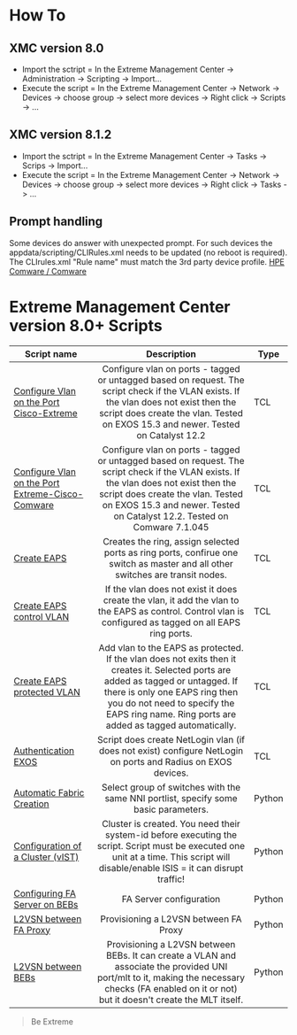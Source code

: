 # How To
## XMC version 8.0
* Import the sctript = In the Extreme Management Center -> Administration -> Scripting  -> Import...
* Execute the script = In the Extreme Management Center -> Network -> Devices -> choose group -> select more devices -> Right click -> Scripts -> ...
## XMC version 8.1.2
* Import the sctript = In the Extreme Management Center -> Tasks -> Scrips  -> Import...
* Execute the script = In the Extreme Management Center -> Network -> Devices -> choose group -> select more devices -> Right click -> Tasks -> ...

## Prompt handling
Some devices do answer with unexpected prompt. For such devices the appdata/scripting/CLIRules.xml needs to be updated (no reboot is required). The CLIrules.xml "Rule name" must match the 3rd party device profile.
[HPE Comware / Comware](xml/H3C_myCLIRules.xml)

# Extreme Management Center version 8.0+ Scripts
| Script name   | Description   | Type   |
| ------------- |:-------------:| ------ |
|[Configure Vlan on the Port Cisco-Extreme](xml/Configure_Vlan_on_the_Port-Cisco-Extreme.xml)|Configure vlan on ports - tagged or untagged based on request. The script check if the VLAN exists. If the vlan does not exist then the script does create the vlan. Tested on EXOS 15.3 and newer. Tested on Catalyst 12.2|TCL|
|[Configure Vlan on the Port Extreme-Cisco-Comware](xml/Configure_Vlan_on_the_Port-Extreme-Cisco-Comware.xml)|Configure vlan on ports - tagged or untagged based on request. The script check if the VLAN exists. If the vlan does not exist then the script does create the vlan. Tested on EXOS 15.3 and newer. Tested on Catalyst 12.2. Tested on Comware 7.1.045|TCL|
|[Create EAPS ](xml/Create_EAPS.xml)|Creates the ring, assign selected ports as ring ports, confirue one switch as master and all other switches are transit nodes.|TCL|
|[Create EAPS control VLAN](xml/Create_EAPS_control_VLAN.xml)| If the vlan does not exist it does create the vlan, it add the vlan to the EAPS as control. Control vlan is configured as tagged on all EAPS ring ports.|TCL|
|[Create EAPS protected VLAN](xml/Create_EAPS_protected_VLAN.xml)|Add vlan to the EAPS as protected. If the vlan does not exits then it creates it. Selected ports are added as tagged or untagged. If there is only one EAPS ring then you do not need to specify the EAPS ring name. Ring ports are added as tagged automatically.|TCL|
|[Authentication EXOS](xml/Authentication_EXOS.xml)|Script does create NetLogin vlan (if does not exist) configure NetLogin on ports and Radius on EXOS devices.|TCL|
|[Automatic Fabric Creation](xml/FC_Config.xml)|Select group of switches with the same NNI portlist, specify some basic parameters.|Python|
|[Configuration of a Cluster (vIST)](xml/Fabric_Cluster_Create.xml)|Cluster is created. You need their system-id before executing the script. Script must be executed one unit at a time. This script will disable/enable ISIS = it can disrupt traffic!|Python|
|[Configuring FA Server on BEBs](xml/FAServer_Create.xml)|FA Server configuration|Python|
|[L2VSN between FA Proxy](xml/FA_L2VSN_Create.xml)|Provisioning a L2VSN between FA Proxy|Python|
|[L2VSN between BEBs](xml/L2VSN.xml)|Provisioning a L2VSN between BEBs. It can create a VLAN and associate the provided UNI port/mlt to it, making the necessary checks (FA enabled on it or not) but it doesn't create the MLT itself.|Python|

>Be Extreme
